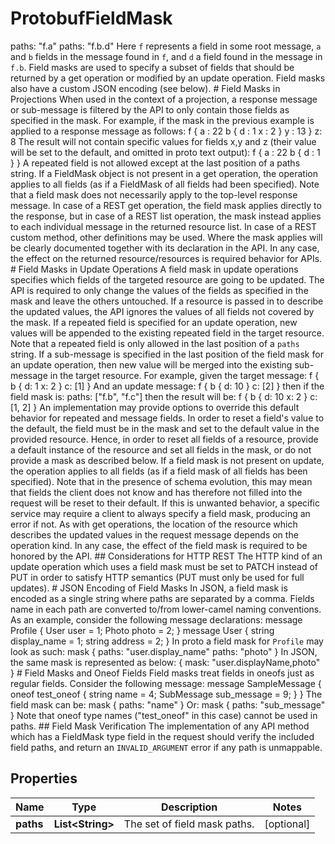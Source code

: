 

# ProtobufFieldMask

paths: \"f.a\"     paths: \"f.b.d\"  Here `f` represents a field in some root message, `a` and `b` fields in the message found in `f`, and `d` a field found in the message in `f.b`.  Field masks are used to specify a subset of fields that should be returned by a get operation or modified by an update operation. Field masks also have a custom JSON encoding (see below).  # Field Masks in Projections  When used in the context of a projection, a response message or sub-message is filtered by the API to only contain those fields as specified in the mask. For example, if the mask in the previous example is applied to a response message as follows:      f {       a : 22       b {         d : 1         x : 2       }       y : 13     }     z: 8  The result will not contain specific values for fields x,y and z (their value will be set to the default, and omitted in proto text output):       f {       a : 22       b {         d : 1       }     }  A repeated field is not allowed except at the last position of a paths string.  If a FieldMask object is not present in a get operation, the operation applies to all fields (as if a FieldMask of all fields had been specified).  Note that a field mask does not necessarily apply to the top-level response message. In case of a REST get operation, the field mask applies directly to the response, but in case of a REST list operation, the mask instead applies to each individual message in the returned resource list. In case of a REST custom method, other definitions may be used. Where the mask applies will be clearly documented together with its declaration in the API.  In any case, the effect on the returned resource/resources is required behavior for APIs.  # Field Masks in Update Operations  A field mask in update operations specifies which fields of the targeted resource are going to be updated. The API is required to only change the values of the fields as specified in the mask and leave the others untouched. If a resource is passed in to describe the updated values, the API ignores the values of all fields not covered by the mask.  If a repeated field is specified for an update operation, new values will be appended to the existing repeated field in the target resource. Note that a repeated field is only allowed in the last position of a `paths` string.  If a sub-message is specified in the last position of the field mask for an update operation, then new value will be merged into the existing sub-message in the target resource.  For example, given the target message:      f {       b {         d: 1         x: 2       }       c: [1]     }  And an update message:      f {       b {         d: 10       }       c: [2]     }  then if the field mask is:   paths: [\"f.b\", \"f.c\"]  then the result will be:      f {       b {         d: 10         x: 2       }       c: [1, 2]     }  An implementation may provide options to override this default behavior for repeated and message fields.  In order to reset a field's value to the default, the field must be in the mask and set to the default value in the provided resource. Hence, in order to reset all fields of a resource, provide a default instance of the resource and set all fields in the mask, or do not provide a mask as described below.  If a field mask is not present on update, the operation applies to all fields (as if a field mask of all fields has been specified). Note that in the presence of schema evolution, this may mean that fields the client does not know and has therefore not filled into the request will be reset to their default. If this is unwanted behavior, a specific service may require a client to always specify a field mask, producing an error if not.  As with get operations, the location of the resource which describes the updated values in the request message depends on the operation kind. In any case, the effect of the field mask is required to be honored by the API.  ## Considerations for HTTP REST  The HTTP kind of an update operation which uses a field mask must be set to PATCH instead of PUT in order to satisfy HTTP semantics (PUT must only be used for full updates).  # JSON Encoding of Field Masks  In JSON, a field mask is encoded as a single string where paths are separated by a comma. Fields name in each path are converted to/from lower-camel naming conventions.  As an example, consider the following message declarations:      message Profile {       User user = 1;       Photo photo = 2;     }     message User {       string display_name = 1;       string address = 2;     }  In proto a field mask for `Profile` may look as such:      mask {       paths: \"user.display_name\"       paths: \"photo\"     }  In JSON, the same mask is represented as below:      {       mask: \"user.displayName,photo\"     }  # Field Masks and Oneof Fields  Field masks treat fields in oneofs just as regular fields. Consider the following message:      message SampleMessage {       oneof test_oneof {         string name = 4;         SubMessage sub_message = 9;       }     }  The field mask can be:      mask {       paths: \"name\"     }  Or:      mask {       paths: \"sub_message\"     }  Note that oneof type names (\"test_oneof\" in this case) cannot be used in paths.  ## Field Mask Verification  The implementation of any API method which has a FieldMask type field in the request should verify the included field paths, and return an `INVALID_ARGUMENT` error if any path is unmappable.

## Properties

| Name | Type | Description | Notes |
|------------ | ------------- | ------------- | -------------|
|**paths** | **List&lt;String&gt;** | The set of field mask paths. |  [optional] |



